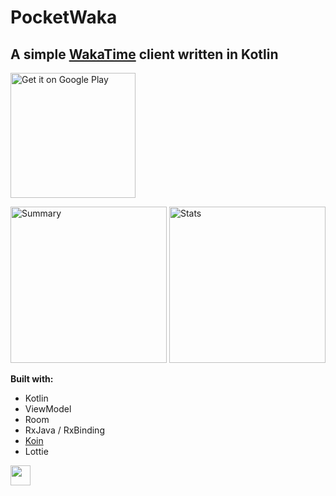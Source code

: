 # PocketWaka
## A simple <a href="wakatime.com">WakaTime</a> client written in Kotlin

<a 
href='https://play.google.com/store/apps/details?id=com.kondenko.pocketwaka&utm_source=github&pcampaignid=MKT-Other-global-all-co-prtnr-py-PartBadge-Mar2515-1'>
<img width="200" height="-1" alt='Get it on Google Play' src='https://play.google.com/intl/en_gb/badges/images/generic/en_badge_web_generic.png'/>
</a>

<img width="250" height="-1" alt='Summary' src='https://kondenko.github.io/name=img/src/assets/projects/code/pocketwaka/2.png?3611287ea7252968edd757df6f496488'/>   <img width="250" height="-1" alt='Stats' src='https://kondenko.github.io/name=img/src/assets/projects/code/pocketwaka/3.png?d74adbc3f99eab63b097a8394c375612'/> 

**Built with:**
- Kotlin
- ViewModel
- Room
- RxJava / RxBinding
- <a href="https://insert-koin.io/">Koin</a>
- Lottie

<a href='https://www.browserstack.com'><img height="32" width="-1" src='https://i.ibb.co/k9wHd9K/Browserstack-logo-2x.png'/></a>
